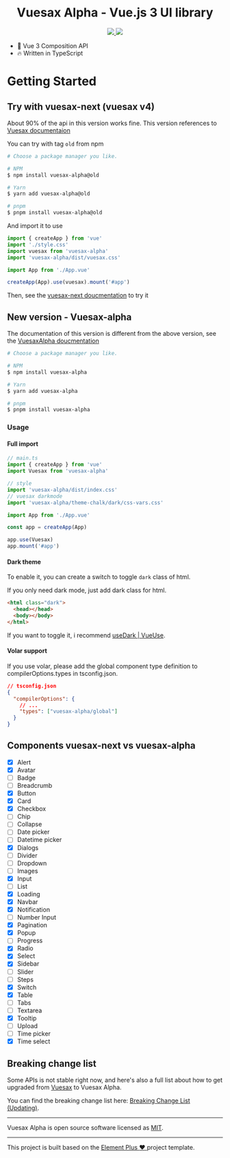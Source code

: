 <h1 align="center">Vuesax Alpha - Vue.js 3 UI library</h1>

<p align="center">
  <a href="https://www.npmjs.org/package/vuesax-alpha">
    <img src="https://img.shields.io/npm/v/vuesax-alpha.svg">
  </a>
  <a href="https://npmcharts.com/compare/vuesax-alpha?minimal=true">
    <img src="https://img.shields.io/npm/dm/vuesax-alpha.svg">
  </a>
  <br>
</p>

- 💪 Vue 3 Composition API
- 🔥 Written in TypeScript

# Getting Started

## Try with vuesax-next (vuesax v4)

About 90% of the api in this version works fine. This version references to [Vuesax documentaion](https://vuesax.com/)

You can try with tag `old` from npm

```sh
# Choose a package manager you like.

# NPM
$ npm install vuesax-alpha@old

# Yarn
$ yarn add vuesax-alpha@old

# pnpm
$ pnpm install vuesax-alpha@old
```

And import it to use

```js
import { createApp } from 'vue'
import './style.css'
import vuesax from 'vuesax-alpha'
import 'vuesax-alpha/dist/vuesax.css'

import App from './App.vue'

createApp(App).use(vuesax).mount('#app')
```

Then, see the [vuesax-next doucmentation](https://vuesax.com/) to try it

## New version - Vuesax-alpha

The documentation of this version is different from the above version, see the [VuesaxAlpha doucmentation](https://vuesax.space/)

```sh
# Choose a package manager you like.

# NPM
$ npm install vuesax-alpha

# Yarn
$ yarn add vuesax-alpha

# pnpm
$ pnpm install vuesax-alpha
```

### Usage

#### Full import

```ts
// main.ts
import { createApp } from 'vue'
import Vuesax from 'vuesax-alpha'

// style
import 'vuesax-alpha/dist/index.css'
// vuesax darkmode
import 'vuesax-alpha/theme-chalk/dark/css-vars.css'

import App from './App.vue'

const app = createApp(App)

app.use(Vuesax)
app.mount('#app')
```

#### Dark theme

To enable it, you can create a switch to toggle `dark` class of html.

If you only need dark mode, just add dark class for html.

```html
<html class="dark">
  <head></head>
  <body></body>
</html>
```

If you want to toggle it, i recommend [useDark | VueUse](https://vueuse.org/core/usedark/).

#### Volar support

If you use volar, please add the global component type definition to compilerOptions.types in tsconfig.json.

```json
// tsconfig.json
{
  "compilerOptions": {
    // ...
    "types": ["vuesax-alpha/global"]
  }
}
```

## Components vuesax-next vs vuesax-alpha

- [x] Alert
- [x] Avatar
- [ ] Badge
- [ ] Breadcrumb
- [x] Button
- [x] Card
- [x] Checkbox
- [ ] Chip
- [ ] Collapse
- [ ] Date picker
- [ ] Datetime picker
- [x] Dialogs
- [ ] Divider
- [ ] Dropdown
- [ ] Images
- [x] Input
- [ ] List
- [x] Loading
- [x] Navbar
- [x] Notification
- [ ] Number Input
- [x] Pagination
- [x] Popup
- [ ] Progress
- [x] Radio
- [x] Select
- [x] Sidebar
- [ ] Slider
- [ ] Steps
- [x] Switch
- [x] Table
- [ ] Tabs
- [ ] Textarea
- [x] Tooltip
- [ ] Upload
- [ ] Time picker
- [x] Time select

## Breaking change list

Some APIs is not stable right now, and here's also a full list about how to get upgraded from [Vuesax](https://vuesax.com) to Vuesax Alpha.

You can find the breaking change list here: [Breaking Change List (Updating)](#).

---

Vuesax Alpha is open source software licensed as
[MIT](https://github.com/vuesax-alphax/vuesax-alpha/blob/main/LICENSE).

---

This project is built based on the [Element Plus :heart: ](https://github.com/element-plus/element-plus) project template.
